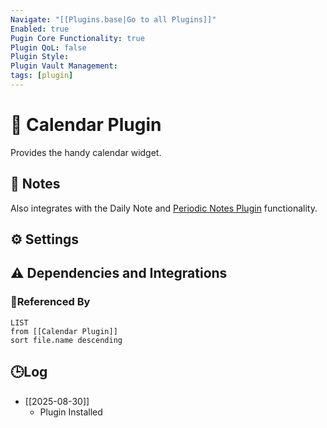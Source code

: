 ```yaml
---
Navigate: "[[Plugins.base|Go to all Plugins]]"
Enabled: true
Pugin Core Functionality: true
Plugin QoL: false
Plugin Style:
Plugin Vault Management:
tags: [plugin]
---
```

# 🔌 Calendar Plugin

Provides the handy calendar widget.

## 📝 Notes

Also integrates with the Daily Note and [Periodic Notes Plugin](Periodic%20Notes%20Plugin.md) functionality.

## ⚙️ Settings

## ⚠️ Dependencies and Integrations

### 🔗Referenced By

```dataview
LIST
from [[Calendar Plugin]]
sort file.name descending
```

## 🕒Log

- [[2025-08-30]]
	- Plugin Installed

